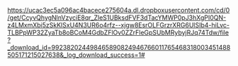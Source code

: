 https://ucac3ec5a096ac4bacece275604a.dl.dropboxusercontent.com/cd/0/get/CcyvQhygNlnVzyciE8qr_ZleS1UBksdFVF3dTacYMWP0pJ3hXgPI0QN-z4LMxmXbi5zSkKlSxU4N3UR6o4rfz--xjgw8EsrOLFGrzrXRG6UlSIb4-hiLvc-TLBPpWP32ZyaTb8oBCoM4GdbZFlOv0ZZrFleGpSUbMRybyjRJq74Tdw/file?_download_id=992382024498465890824946766011765468318003451488505171215027638&_log_download_success=1#
